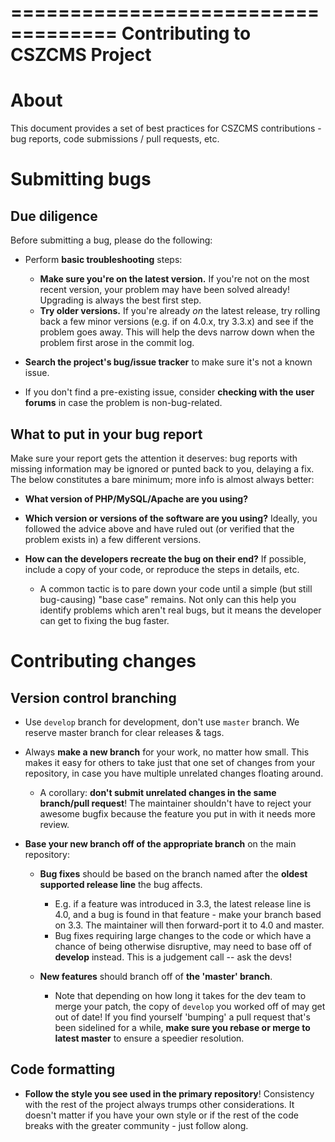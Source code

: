 ===================================
Contributing to CSZCMS Project
===================================

About
=====

This document provides a set of best practices for CSZCMS contributions -
bug reports, code submissions / pull requests, etc.


Submitting bugs
===============

Due diligence
-------------

Before submitting a bug, please do the following:

* Perform **basic troubleshooting** steps:

    * **Make sure you're on the latest version.** If you're not on the most
      recent version, your problem may have been solved already! Upgrading is
      always the best first step.
    * **Try older versions.** If you're already *on* the latest release, try
      rolling back a few minor versions (e.g. if on 4.0.x, try 3.3.x) and see
      if the problem goes away. This will help the devs narrow down when
      the problem first arose in the commit log.

* **Search the project's bug/issue tracker** to make sure it's not a known
  issue.
* If you don't find a pre-existing issue, consider **checking with the user
  forums** in case the problem is non-bug-related.

What to put in your bug report
------------------------------

Make sure your report gets the attention it deserves: bug reports with missing
information may be ignored or punted back to you, delaying a fix.  The below
constitutes a bare minimum; more info is almost always better:

* **What version of PHP/MySQL/Apache are you using?**
* **Which version or versions of the software are you using?** Ideally, you
  followed the advice above and have ruled out (or verified that the problem
  exists in) a few different versions.
* **How can the developers recreate the bug on their end?** If possible,
  include a copy of your code, or reproduce the steps in details, etc.

    * A common tactic is to pare down your code until a simple (but still
      bug-causing) "base case" remains. Not only can this help you identify
      problems which aren't real bugs, but it means the developer can get to
      fixing the bug faster.


Contributing changes
====================

Version control branching
-------------------------

* Use ``develop`` branch for development, don't use ``master`` branch. We reserve
  master branch for clear releases & tags.
* Always **make a new branch** for your work, no matter how small. This makes
  it easy for others to take just that one set of changes from your repository,
  in case you have multiple unrelated changes floating around.

    * A corollary: **don't submit unrelated changes in the same branch/pull
      request**! The maintainer shouldn't have to reject your awesome bugfix
      because the feature you put in with it needs more review.

* **Base your new branch off of the appropriate branch** on the main
  repository:

    * **Bug fixes** should be based on the branch named after the **oldest
      supported release line** the bug affects.

        * E.g. if a feature was introduced in 3.3, the latest release line is
          4.0, and a bug is found in that feature - make your branch based on
          3.3.  The maintainer will then forward-port it to 4.0 and master.
        * Bug fixes requiring large changes to the code or which have a chance
          of being otherwise disruptive, may need to base off of **develop**
          instead. This is a judgement call -- ask the devs!

    * **New features** should branch off of **the 'master' branch**.

        * Note that depending on how long it takes for the dev team to merge
          your patch, the copy of ``develop`` you worked off of may get out of
          date! If you find yourself 'bumping' a pull request that's been
          sidelined for a while, **make sure you rebase or merge to latest
          master** to ensure a speedier resolution.

Code formatting
---------------

* **Follow the style you see used in the primary repository**! Consistency with
  the rest of the project always trumps other considerations. It doesn't matter
  if you have your own style or if the rest of the code breaks with the greater
  community - just follow along.
